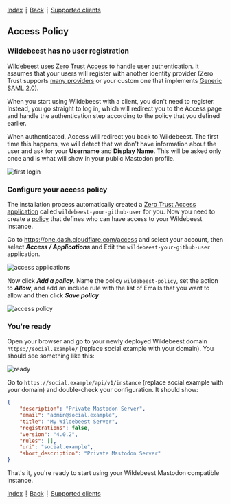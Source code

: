 [Index](../README.md) ┊ [Back](getting-started.md) ┊ [Supported clients](supported-clients.md)

## Access Policy

### Wildebeest has no user registration

Wildebeest uses [Zero Trust Access](https://www.cloudflare.com/en-gb/products/zero-trust/access/) to handle user authentication. It assumes that your users will register with another identity provider (Zero Trust supports [many providers](https://developers.cloudflare.com/cloudflare-one/identity/idp-integration/) or your custom one that implements [Generic SAML 2.0](https://developers.cloudflare.com/cloudflare-one/identity/idp-integration/generic-saml/)).

When you start using Wildebeest with a client, you don't need to register. Instead, you go straight to log in, which will redirect you to the Access page and handle the authentication step according to the policy that you defined earlier.

When authenticated, Access will redirect you back to Wildebeest. The first time this happens, we will detect that we don't have information about the user and ask for your **Username** and **Display Name**. This will be asked only once and is what will show in your public Mastodon profile.

![first login](https://imagedelivery.net/NkfPDviynOyTAOI79ar_GQ/b94b0482-4e00-4b72-469f-26c4ba19c400/w=850)

### Configure your access policy

The installation process automatically created a [Zero Trust Access application](https://developers.cloudflare.com/cloudflare-one/applications/) called `wildebeest-your-github-user` for you. Now you need to create a [policy](https://developers.cloudflare.com/cloudflare-one/policies/) that defines who can have access to your Wildebeest instance.

Go to https://one.dash.cloudflare.com/access and select your account, then select **_Access / Applications_** and Edit the `wildebeest-your-github-user` application.

![access applications](https://imagedelivery.net/NkfPDviynOyTAOI79ar_GQ/c93d68e8-ddfc-457d-bc63-cc50472e9e00/public)

Now click **_Add a policy_**. Name the policy `wildebeest-policy`, set the action to **_Allow_**, and add an include rule with the list of Emails that you want to allow and then click **_Save policy_**

![access policy](https://imagedelivery.net/NkfPDviynOyTAOI79ar_GQ/f6b1238f-22c3-4daf-6102-7178fc91ca00/public)

### You're ready

Open your browser and go to your newly deployed Wildebeest domain `https://social.example/` (replace social.example with your domain). You should see something like this:

![ready](https://imagedelivery.net/NkfPDviynOyTAOI79ar_GQ/8ffd58d6-6b5b-46c0-af21-ec58a57f1600/public)


Go to `https://social.example/api/v1/instance` (replace social.example with your domain) and double-check your configuration. It should show:

```json
{
	"description": "Private Mastodon Server",
	"email": "admin@social.example",
	"title": "My Wildebeest Server",
	"registrations": false,
	"version": "4.0.2",
	"rules": [],
	"uri": "social.example",
	"short_description": "Private Mastodon Server"
}
```

That's it, you're ready to start using your Wildebeest Mastodon compatible instance.

[Index](../README.md) ┊ [Back](getting-started.md) ┊ [Supported clients](supported-clients.md)
